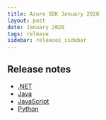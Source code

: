 ```yaml
---
title: Azure SDK January 2020
layout: post
date: January 2020
tags: release
sidebar: releases_sidebar
---
```

## Release notes

* [.NET](dotnet.md)
* [Java](java.md)
* [JavaScript](js.md)
* [Python](python.md)
